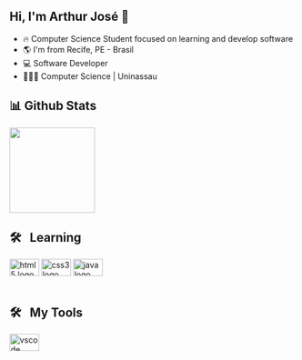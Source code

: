 ## Hi, I'm Arthur José 👊
<div style="display: inline_block"> 

</div>

- 🔥 Computer Science Student focused on learning and develop software
- 🌎 I'm from Recife, PE - Brasil
- 💻 Software Developer
- 👨🏽‍💻 Computer Science | Uninassau



## 📊 Github Stats

<div align="left">
  <a href="https://github.com/Arthurjsilva">
<img height="150em" src="https://github-readme-stats.vercel.app/api/top-langs/?username=Arthurjsilva&layout=compact&langs_count=7&theme=midnight-purple"/>
    
    
  </a>
</div>


## 🛠 &nbsp; Learning 
<div align="left">
  <img src="https://cdn.jsdelivr.net/gh/devicons/devicon/icons/html5/html5-original.svg" height="30" width="52" alt="html5 logo"  />
<img src="https://cdn.jsdelivr.net/gh/devicons/devicon/icons/css3/css3-original.svg" height="30" width="52" alt="css3 logo"  />
 <img src="https://cdn.jsdelivr.net/gh/devicons/devicon/icons/java/java-original.svg" height="30" width="52" alt="java logo" />
 <br>
 <br>
  </div>
  
 ## 🛠 &nbsp; My Tools
<img src="https://cdn.jsdelivr.net/gh/devicons/devicon/icons/vscode/vscode-original.svg" height="30" width="52" alt="vscode logo"  />
  
 
